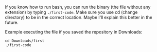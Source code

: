 If you know how to run bash, you can run the binary (the file without any extension) by typing `./first-code`. Make sure you use cd (change directory) to be in the correct location. Maybe I'll explain this better in the future.

Example executing the file if you saved the repository in Downloads:
```
cd Downloads/first
./first-code
```

